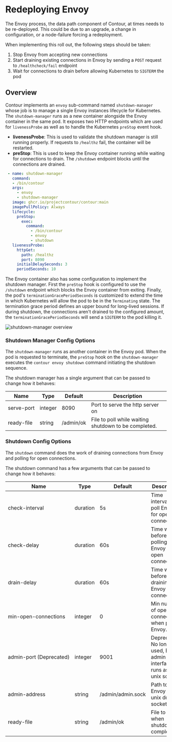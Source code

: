 # Redeploying Envoy

The Envoy process, the data path component of Contour, at times needs to be re-deployed.
This could be due to an upgrade, a change in configuration, or a node-failure forcing a redeployment.

When implementing this roll out, the following steps should be taken:

1. Stop Envoy from accepting new connections
2. Start draining existing connections in Envoy by sending a `POST` request to `/healthcheck/fail` endpoint
3. Wait for connections to drain before allowing Kubernetes to `SIGTERM` the pod

## Overview

Contour implements an `envoy` sub-command named `shutdown-manager` whose job is to manage a single Envoy instances lifecycle for Kubernetes.
The `shutdown-manager` runs as a new container alongside the Envoy container in the same pod.
It exposes two HTTP endpoints which are used for `livenessProbe` as well as to handle the Kubernetes `preStop` event hook.

- **livenessProbe**: This is used to validate the shutdown manager is still running properly. If requests to `/healthz` fail, the container will be restarted.
- **preStop**: This is used to keep the Envoy container running while waiting for connections to drain. The `/shutdown` endpoint blocks until the connections are drained.

```yaml
 - name: shutdown-manager
   command:
   - /bin/contour
   args:
     - envoy
     - shutdown-manager
   image: ghcr.io/projectcontour/contour:main
   imagePullPolicy: Always
   lifecycle:
     preStop:
       exec:
         command:
           - /bin/contour
           - envoy
           - shutdown
   livenessProbe:
     httpGet:
       path: /healthz
       port: 8090
     initialDelaySeconds: 3
     periodSeconds: 10
```

The Envoy container also has some configuration to implement the shutdown manager.
First the `preStop` hook is configured to use the `/shutdown` endpoint which blocks the Envoy container from exiting.
Finally, the pod's `terminationGracePeriodSeconds` is customized to extend the time in which Kubernetes will allow the pod to be in the `Terminating` state.
The termination grace period defines an upper bound for long-lived sessions.
If during shutdown, the connections aren't drained to the configured amount, the `terminationGracePeriodSeconds` will send a `SIGTERM` to the pod killing it.

![shutdown-manager overview][1]

### Shutdown Manager Config Options

The `shutdown-manager` runs as another container in the Envoy pod.
When the pod is requested to terminate, the `preStop` hook on the `shutdown-manager` executes the `contour envoy shutdown` command initiating the shutdown sequence.

The shutdown manager has a single argument that can be passed to change how it behaves:

| Name | Type | Default | Description |
|------------|------|---------|-------------|
| <nobr>serve-port</nobr> | integer | 8090 | Port to serve the http server on |
| <nobr>ready-file</nobr> | string | /admin/ok | File to poll while waiting shutdown to be completed. |

### Shutdown Config Options

The `shutdown` command does the work of draining connections from Envoy and polling for open connections.

The shutdown command has a few arguments that can be passed to change how it behaves:

| Name | Type | Default | Description |
|------------|------|---------|-------------|
| <nobr>check-interval</nobr> | duration | 5s | Time interval to poll Envoy for open connections. |
| <nobr>check-delay</nobr> | duration | 60s | Time wait before polling Envoy for open connections. |
| <nobr>drain-delay</nobr> | duration | 60s | Time wait before draining Envoy connections. |
| <nobr>min-open-connections</nobr> | integer | 0 | Min number of open connections when polling Envoy. |
| <nobr>admin-port (Deprecated)</nobr> | integer | 9001 | Deprecated: No longer used, Envoy admin interface runs as a unix socket.  |
| <nobr>admin-address</nobr> | string | /admin/admin.sock | Path to Envoy admin unix domain socket. |
| <nobr>ready-file</nobr> | string | /admin/ok | File to write when shutdown is completed. |

  [1]: ../img/shutdownmanager.png

